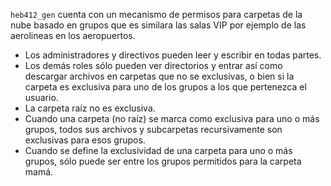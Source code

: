 
`heb412_gen`  cuenta con un mecanismo de permisos para carpetas de la nube
basado en grupos que es similara las salas VIP por ejemplo de las aerolineas 
en los aeropuertos.

* Los administradores y directivos pueden leer y escribir en todas partes.
* Los demás roles sólo pueden ver directorios y entrar así como descargar
  archivos en carpetas que no se exclusivas, o bien si la carpeta es
  exclusiva para uno de los grupos a los que pertenezca el usuario.
* La carpeta raíz no es exclusiva.
* Cuando una carpeta (no raíz) se marca como exclusiva para uno o más
  grupos, todos sus archivos y subcarpetas recursivamente son exclusivas
  para esos grupos.
* Cuando se define la exclusividad de una carpeta para uno o más grupos, 
  sólo puede ser entre los grupos permitidos para la carpeta mamá.
